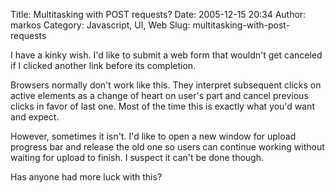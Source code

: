 Title: Multitasking with POST requests?
Date: 2005-12-15 20:34
Author: markos
Category: Javascript, UI, Web
Slug: multitasking-with-post-requests

I have a kinky wish. I'd like to submit a web form that wouldn't get
canceled if I clicked another link before its completion.

Browsers normally don't work like this. They interpret subsequent clicks
on active elements as a change of heart on user's part and cancel
previous clicks in favor of last one. Most of the time this is exactly
what you'd want and expect.

However, sometimes it isn't. I'd like to open a new window for upload
progress bar and release the old one so users can continue working
without waiting for upload to finish. I suspect it can't be done though.

Has anyone had more luck with this?


